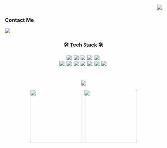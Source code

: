 <p align = right>
  <a href="https://hits.seeyoufarm.com">
    <img src="https://hits.seeyoufarm.com/api/count/incr/badge.svg?url=https%3A%2F%2Fgithub.com%2Fjeus1112%2Fhit-counter&count_bg=%2373BCE5&title_bg=%23555555&icon=&icon_color=%23E7E7E7&title=hits&edge_flat=false"></a>
</p>
<h3><b>Contact Me</h3>
<img src="https://img.shields.io/badge/jaewshim94@gmail.com-ea4335?style=flat-square&logo=gmail&logoColor=white&link=mailto:jaewshim94@gmail.com"/></a>&nbsp
<h3 align = center><b>🛠 Tech Stack 🛠</h3>
<p align = center>
    <img src="https://img.shields.io/badge/Java-007396?style=flat-square&logo=Java&logoColor=white"/></a>&nbsp
    <img src="https://img.shields.io/badge/Spring-6db33f?style=flat-square&logo=spring&logoColor=white"/></a>&nbsp
    <img src="https://img.shields.io/badge/Spring Boot-6db33f?style=flat-square&logo=springboot&logoColor=white"/></a>&nbsp
    <img src="https://img.shields.io/badge/Spring Security-6db33f?style=flat-square&logo=springsecurity&logoColor=white"/></a>&nbsp
    <img src="https://img.shields.io/badge/MySQL-4479A1?style=flat-square&logo=mysql&logoColor=white"/></a>&nbsp
    <br>
    <img src="https://img.shields.io/badge/JavaScript-F7DF1E?style=flat-square&logo=javascript&logoColor=white"/></a>&nbsp
    <img src="https://img.shields.io/badge/Vue.js-4fc08d?style=flat-square&logo=vue.js&logoColor=white"/></a>&nbsp
    <img src="https://img.shields.io/badge/Html5-e34f26?style=flat-square&logo=html5&logoColor=white"/></a>&nbsp
    <img src="https://img.shields.io/badge/CSS3-1572b6?style=flat-square&logo=css3&logoColor=white"/></a>&nbsp
    <img src="https://img.shields.io/badge/AWS-232f3e?style=flat-square&logo=amazonaws&logoColor=white"/></a>&nbsp
    <img src="https://img.shields.io/badge/Ubuntu-e95420?style=flat-square&logo=ubuntu&logoColor=white"/></a>&nbsp
    <img src="https://img.shields.io/badge/Docker-2496ed?style=flat-square&logo=docker&logoColor=white"/></a>&nbsp
</p>
<br>
<p align=center>
  <img src="http://mazassumnida.wtf/api/v2/generate_badge?boj=jeus">
</p>
<p align=center>
  <img src="https://github-readme-stats.vercel.app/api/top-langs/?username=jeus1112&layout=compact&hide=scss,less&langs_count=5" height="170">
  <img src="https://github-readme-stats.vercel.app/api?username=jeus1112&bg_color=30,e96443,904e95&title_color=fff&text_color=fff" height="170">
</p>

<!--
**jeus1112/jeus1112** is a ✨ _special_ ✨ repository because its `README.md` (this file) appears on your GitHub profile.

Here are some ideas to get you started:

- 🔭 I’m currently working on ...
- 🌱 I’m currently learning ...
- 👯 I’m looking to collaborate on ...
- 🤔 I’m looking for help with ...
- 💬 Ask me about ...
- 📫 How to reach me: ...
- 😄 Pronouns: ...
- ⚡ Fun fact: ...
-->
